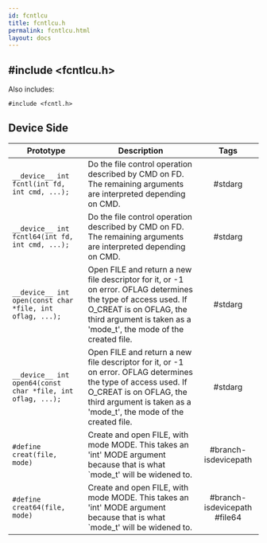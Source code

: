 ```yaml
---
id: fcntlcu
title: fcntlcu.h
permalink: fcntlcu.html
layout: docs
---
```


## #include <fcntlcu.h>

Also includes:
```
#include <fcntl.h>
```

## Device Side
Prototype | Description | Tags
--- | --- | :---:
```__device__ int fcntl(int fd, int cmd, ...);``` | Do the file control operation described by CMD on FD. The remaining arguments are interpreted depending on CMD. | #stdarg
```__device__ int fcntl64(int fd, int cmd, ...);``` | Do the file control operation described by CMD on FD. The remaining arguments are interpreted depending on CMD. | #stdarg
```__device__ int open(const char *file, int oflag, ...);``` | Open FILE and return a new file descriptor for it, or -1 on error. OFLAG determines the type of access used. If O_CREAT is on OFLAG, the third argument is taken as a 'mode_t', the mode of the created file. | #stdarg
```__device__ int open64(const char *file, int oflag, ...);``` | Open FILE and return a new file descriptor for it, or -1 on error. OFLAG determines the type of access used. If O_CREAT is on OFLAG, the third argument is taken as a 'mode_t', the mode of the created file. | #stdarg
```#define creat(file, mode)``` | Create and open FILE, with mode MODE.  This takes an 'int' MODE argument because that is what `mode_t' will be widened to. | #branch-isdevicepath
```#define creat64(file, mode)``` | Create and open FILE, with mode MODE.  This takes an 'int' MODE argument because that is what `mode_t' will be widened to. | #branch-isdevicepath #file64